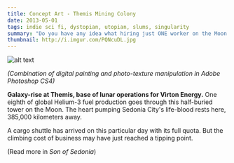 ```yaml
---
title: Concept Art - Themis Mining Colony
date: 2013-05-01
tags: indie sci fi, dystopian, utopian, slums, singularity
summary: "Do you have any idea what hiring just ONE worker on the Moon costs Virton?" - Elias Finley. Virton Energy, CEO.
thumbnail: http://i.imgur.com/PQNcuDL.jpg
---
```


![alt text](http://i.imgur.com/PQNcuDL.jpg "Title")

*(Combination of digital painting and photo-texture manipulation in Adobe Photoshop CS4)*

**Galaxy-rise at Themis, base of lunar operations for Virton Energy.** One eighth of global Helium-3 fuel production goes through this half-buried tower on the Moon. The heart pumping Sedonia City's life-blood rests here, 385,000 kilometers away. 

A cargo shuttle has arrived on this particular day with its full quota. But the climbing cost of business may have just reached a tipping point.      

(Read more in *Son of Sedonia*)   


     



